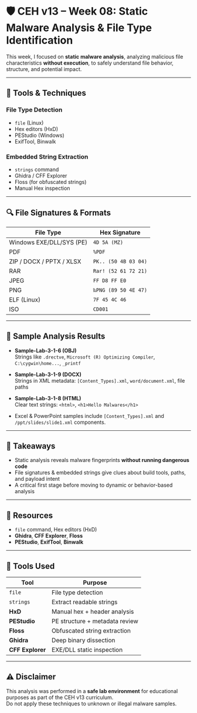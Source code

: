 # 🛡️ CEH v13 – Week 08: Static Malware Analysis & File Type Identification

This week, I focused on **static malware analysis**, analyzing malicious file characteristics **without execution**, to safely understand file behavior, structure, and potential impact.

---

## 🔧 Tools & Techniques

### File Type Detection
- `file` (Linux)
- Hex editors (HxD)
- PEStudio (Windows)
- ExifTool, Binwalk

### Embedded String Extraction
- `strings` command
- Ghidra / CFF Explorer
- Floss (for obfuscated strings)
- Manual Hex inspection

---

## 🔍 File Signatures & Formats

| File Type                   | Hex Signature        |
|----------------------------|----------------------|
| Windows EXE/DLL/SYS (PE)   | `4D 5A (MZ)`         |
| PDF                        | `%PDF`               |
| ZIP / DOCX / PPTX / XLSX   | `PK.. (50 4B 03 04)` |
| RAR                        | `Rar! (52 61 72 21)` |
| JPEG                       | `FF D8 FF E0`        |
| PNG                        | `‰PNG (89 50 4E 47)` |
| ELF (Linux)                | `7F 45 4C 46`        |
| ISO                        | `CD001`              |

---

## 📄 Sample Analysis Results

- **Sample-Lab-3-1-6 (OBJ)**  
  Strings like `.drectve`, `Microsoft (R) Optimizing Compiler`, `C:\cygwin\home...`, `_printf`  

- **Sample-Lab-3-1-9 (DOCX)**  
  Strings in XML metadata: `[Content_Types].xml`, `word/document.xml`, file paths  

- **Sample-Lab-3-1-8 (HTML)**  
  Clear text strings: `<html>`, `<h1>Hello Malwares</h1>`

- Excel & PowerPoint samples include `[Content_Types].xml` and `/ppt/slides/slide1.xml` components.

---

## 🚀 Takeaways

- Static analysis reveals malware fingerprints **without running dangerous code**  
- File signatures & embedded strings give clues about build tools, paths, and payload intent  
- A critical first stage before moving to dynamic or behavior-based analysis

---

## 📂 Resources

- `file` command, Hex editors (HxD)
- **Ghidra**, **CFF Explorer**, **Floss**
- **PEStudio**, **ExifTool**, **Binwalk**

---

## 🧰 Tools Used

| Tool          | Purpose                          |
|---------------|----------------------------------|
| `file`        | File type detection              |
| `strings`     | Extract readable strings         |
| **HxD**       | Manual hex + header analysis     |
| **PEStudio**  | PE structure + metadata review   |
| **Floss**     | Obfuscated string extraction     |
| **Ghidra**    | Deep binary dissection           |
| **CFF Explorer** | EXE/DLL static inspection     |

---

## ⚠️ Disclaimer

This analysis was performed in a **safe lab environment** for educational purposes as part of the CEH v13 curriculum.  
Do not apply these techniques to unknown or illegal malware samples.

